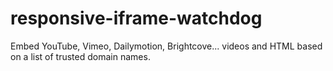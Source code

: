 # responsive-iframe-watchdog
Embed YouTube, Vimeo, Dailymotion, Brightcove... videos and HTML based on a list of trusted domain names.
